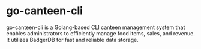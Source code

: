 # go-canteen-cli
go-canteen-cli is a Golang-based CLI canteen management system that enables administrators to efficiently manage food items, sales, and revenue. It utilizes BadgerDB for fast and reliable data storage.
